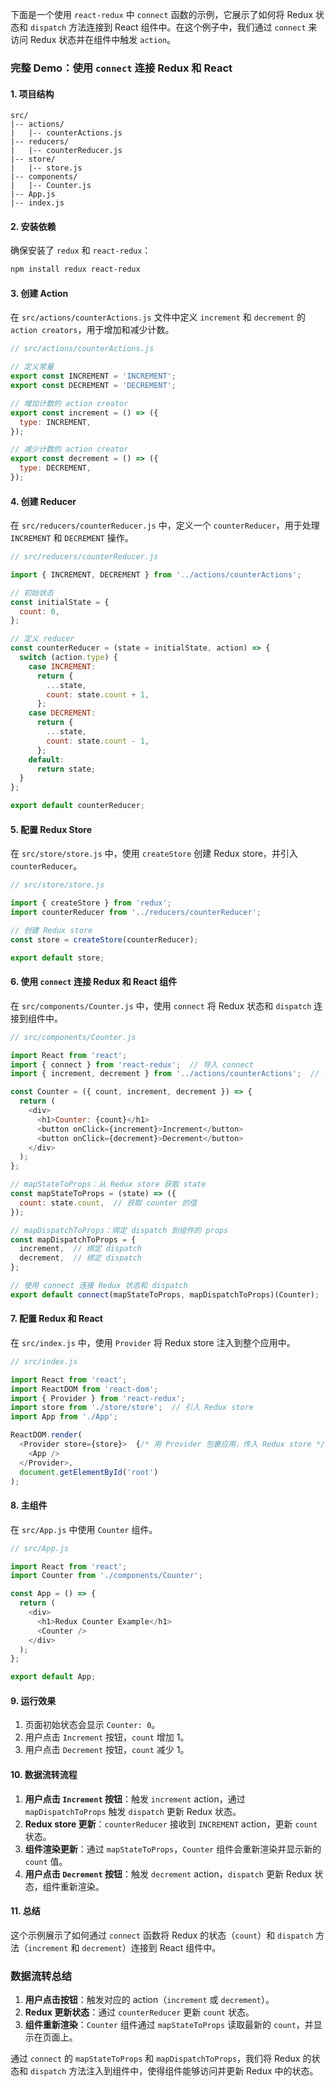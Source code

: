 下面是一个使用 `react-redux` 中 `connect` 函数的示例，它展示了如何将 Redux 状态和 `dispatch` 方法连接到 React 组件中。在这个例子中，我们通过 `connect` 来访问 Redux 状态并在组件中触发 `action`。

### **完整 Demo：使用 `connect` 连接 Redux 和 React**

#### **1. 项目结构**
```
src/
|-- actions/
|   |-- counterActions.js
|-- reducers/
|   |-- counterReducer.js
|-- store/
|   |-- store.js
|-- components/
|   |-- Counter.js
|-- App.js
|-- index.js
```

#### **2. 安装依赖**
确保安装了 `redux` 和 `react-redux`：

```bash
npm install redux react-redux
```

#### **3. 创建 Action**

在 `src/actions/counterActions.js` 文件中定义 `increment` 和 `decrement` 的 `action creators`，用于增加和减少计数。

```javascript
// src/actions/counterActions.js

// 定义常量
export const INCREMENT = 'INCREMENT';
export const DECREMENT = 'DECREMENT';

// 增加计数的 action creator
export const increment = () => ({
  type: INCREMENT,
});

// 减少计数的 action creator
export const decrement = () => ({
  type: DECREMENT,
});
```

#### **4. 创建 Reducer**

在 `src/reducers/counterReducer.js` 中，定义一个 `counterReducer`，用于处理 `INCREMENT` 和 `DECREMENT` 操作。

```javascript
// src/reducers/counterReducer.js

import { INCREMENT, DECREMENT } from '../actions/counterActions';

// 初始状态
const initialState = {
  count: 0,
};

// 定义 reducer
const counterReducer = (state = initialState, action) => {
  switch (action.type) {
    case INCREMENT:
      return {
        ...state,
        count: state.count + 1,
      };
    case DECREMENT:
      return {
        ...state,
        count: state.count - 1,
      };
    default:
      return state;
  }
};

export default counterReducer;
```

#### **5. 配置 Redux Store**

在 `src/store/store.js` 中，使用 `createStore` 创建 Redux store，并引入 `counterReducer`。

```javascript
// src/store/store.js

import { createStore } from 'redux';
import counterReducer from '../reducers/counterReducer';

// 创建 Redux store
const store = createStore(counterReducer);

export default store;
```

#### **6. 使用 `connect` 连接 Redux 和 React 组件**

在 `src/components/Counter.js` 中，使用 `connect` 将 Redux 状态和 `dispatch` 连接到组件中。

```javascript
// src/components/Counter.js

import React from 'react';
import { connect } from 'react-redux';  // 导入 connect
import { increment, decrement } from '../actions/counterActions';  // 导入 actions

const Counter = ({ count, increment, decrement }) => {
  return (
    <div>
      <h1>Counter: {count}</h1>
      <button onClick={increment}>Increment</button>
      <button onClick={decrement}>Decrement</button>
    </div>
  );
};

// mapStateToProps：从 Redux store 获取 state
const mapStateToProps = (state) => ({
  count: state.count,  // 获取 counter 的值
});

// mapDispatchToProps：绑定 dispatch 到组件的 props
const mapDispatchToProps = {
  increment,  // 绑定 dispatch
  decrement,  // 绑定 dispatch
};

// 使用 connect 连接 Redux 状态和 dispatch
export default connect(mapStateToProps, mapDispatchToProps)(Counter);
```

#### **7. 配置 Redux 和 React**

在 `src/index.js` 中，使用 `Provider` 将 Redux store 注入到整个应用中。

```javascript
// src/index.js

import React from 'react';
import ReactDOM from 'react-dom';
import { Provider } from 'react-redux';
import store from './store/store';  // 引入 Redux store
import App from './App';

ReactDOM.render(
  <Provider store={store}>  {/* 用 Provider 包裹应用，传入 Redux store */}
    <App />
  </Provider>,
  document.getElementById('root')
);
```

#### **8. 主组件**

在 `src/App.js` 中使用 `Counter` 组件。

```javascript
// src/App.js

import React from 'react';
import Counter from './components/Counter';

const App = () => {
  return (
    <div>
      <h1>Redux Counter Example</h1>
      <Counter />
    </div>
  );
};

export default App;
```

#### **9. 运行效果**

1. 页面初始状态会显示 `Counter: 0`。
2. 用户点击 `Increment` 按钮，`count` 增加 1。
3. 用户点击 `Decrement` 按钮，`count` 减少 1。

#### **10. 数据流转流程**

1. **用户点击 `Increment` 按钮**：触发 `increment` action，通过 `mapDispatchToProps` 触发 `dispatch` 更新 Redux 状态。
2. **Redux store 更新**：`counterReducer` 接收到 `INCREMENT` action，更新 `count` 状态。
3. **组件渲染更新**：通过 `mapStateToProps`，`Counter` 组件会重新渲染并显示新的 `count` 值。
4. **用户点击 `Decrement` 按钮**：触发 `decrement` action，`dispatch` 更新 Redux 状态，组件重新渲染。

#### **11. 总结**

这个示例展示了如何通过 `connect` 函数将 Redux 的状态（`count`）和 `dispatch` 方法（`increment` 和 `decrement`）连接到 React 组件中。

### **数据流转总结**

1. **用户点击按钮**：触发对应的 action（`increment` 或 `decrement`）。
2. **Redux 更新状态**：通过 `counterReducer` 更新 `count` 状态。
3. **组件重新渲染**：`Counter` 组件通过 `mapStateToProps` 读取最新的 `count`，并显示在页面上。

通过 `connect` 的 `mapStateToProps` 和 `mapDispatchToProps`，我们将 Redux 的状态和 `dispatch` 方法注入到组件中，使得组件能够访问并更新 Redux 中的状态。